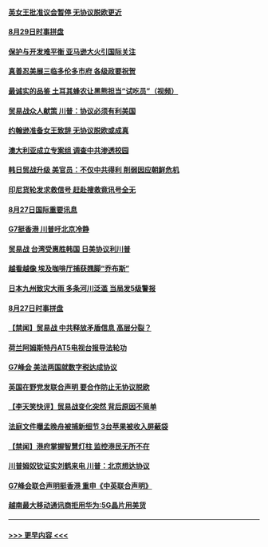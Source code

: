 #### [英女王批准议会暂停 无协议脱欧更近](../pages/prog202/a102653448.md?t=08282244) 
#### [8月29日时事拼盘](../pages/prog202/a102653445.md?t=08282244) 
#### [保护与开发难平衡 亚马逊大火引国际关注](../pages/prog202/a102653419.md?t=08282244) 
#### [真善忍美展三临多伦多市府 各级政要祝贺](../pages/prog202/a102653399.md?t=08282244) 
#### [最诚实的品鉴 土耳其蜂农让黑熊担当“试吃员”（视频）](../pages/prog202/a102653370.md?t=08282244) 
#### [贸易战众人献策 川普：协议必须有利美国](../pages/prog202/a102653304.md?t=08282244) 
#### [约翰逊准备女王致辞 无协议脱欧或成真](../pages/prog202/a102653302.md?t=08282244) 
#### [澳大利亚成立专案组 调查中共渗透校园](../pages/prog202/a102653300.md?t=08282244) 
#### [韩日贸战升级 美官员：不仅中共得利 削弱因应朝鲜危机](../pages/prog202/a102653085.md?t=08282244) 
#### [印尼货轮发求救信号 赶赴搜救竟讯号全无](../pages/prog202/a102653224.md?t=08282244) 
#### [8月27日国际重要讯息](../pages/prog202/a102653111.md?t=08282244) 
#### [G7挺香港 川普吁北京冷静](../pages/prog202/a102653108.md?t=08282244) 
#### [贸易战 台湾受惠胜韩国 日美协议利川普](../pages/prog202/a102653106.md?t=08282244) 
#### [越看越像 埃及咖啡厅捕获翘脚“乔布斯”](../pages/prog202/a102653052.md?t=08282244) 
#### [日本九州致灾大雨 多条河川泛滥 当局发5级警报](../pages/prog202/a102653010.md?t=08282244) 
#### [8月27日时事拼盘](../pages/prog202/a102652847.md?t=08282244) 
#### [【禁闻】贸易战 中共释放矛盾信息 高层分裂？](../pages/prog202/a102652828.md?t=08282244) 
#### [荷兰阿姆斯特丹AT5电视台报导法轮功](../pages/prog202/a102652793.md?t=08282244) 
#### [G7峰会 美法两国就数字税达成协议](../pages/prog202/a102652765.md?t=08282244) 
#### [英国在野党发联合声明 要合作防止无协议脱欧](../pages/prog202/a102652731.md?t=08282244) 
#### [【李天笑快评】贸易战变化突然 背后原因不简单](../pages/prog202/a102652744.md?t=08282244) 
#### [法庭文件曝孟晚舟被捕新细节 3台苹果被收入屏蔽袋](../pages/prog202/a102652719.md?t=08282244) 
#### [【禁闻】港府掌握智慧灯柱 监控港民无所不在](../pages/prog202/a102652683.md?t=08282244) 
#### [川普姆奴钦证实刘鹤来电 川普：北京想达协议](../pages/prog202/a102652636.md?t=08282244) 
#### [G7峰会联合声明挺香港 重申《中英联合声明》](../pages/prog202/a102652627.md?t=08282244) 
#### [越南最大移动通讯商拒用华为:5G晶片用美货](../pages/prog202/a102652582.md?t=08282244) 

----
#### [ >>> 更早内容 <<< ](../indexes/prog202-earlier.md)
